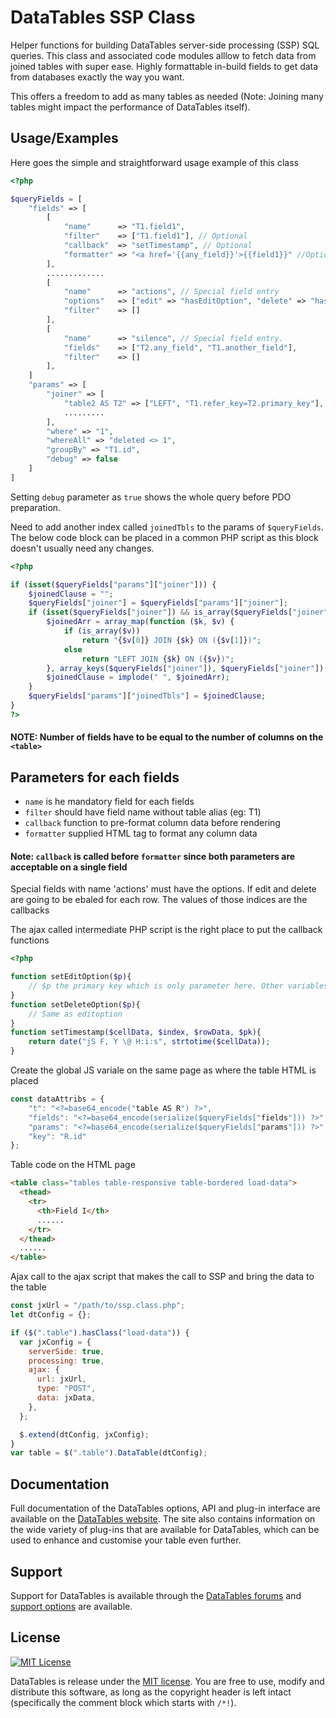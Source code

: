 # DataTables SSP Class

Helper functions for building DataTables server-side processing (SSP) SQL queries.
This class and associated code modules alllow to fetch data from joined tables with super ease. Highly formattable in-build fields to get data from databases exactly the way you want.

This offers a freedom to add as many tables as needed (Note: Joining many tables might impact the performance of DataTables itself).

## Usage/Examples

Here goes the simple and straightforward usage
example of this class

```php
<?php

$queryFields = [
    "fields" => [
        [
            "name"      => "T1.field1",
            "filter"    => ["T1.field1"], // Optional
            "callback"  => "setTimestamp", // Optional
            "formatter" => "<a href='{{any_field}}'>{{field1}}" //Optional
        ],
        .............
        [
            "name"      => "actions", // Special field entry
            "options"   => ["edit" => "hasEditOption", "delete" => "hasDeleteOption"],
            "filter"    => []
        ],
        [
            "name"      => "silence", // Special field entry.
            "fields"    => ["T2.any_field", "T1.another_field"],
            "filter"    => []
        ],
    ]
    "params" => [
        "joiner" => [
            "table2 AS T2" => ["LEFT", "T1.refer_key=T2.primary_key"],
            .........
        ],
        "where" => "1",
        "whereAll" => "deleted <> 1",
        "groupBy" => "T1.id",
        "debug" => false
    ]
]
```

Setting `debug` parameter as `true` shows the whole query before PDO preparation.

Need to add another index called `joinedTbls` to the params of `$queryFields`. The below code block can be placed in a common PHP script as this block doesn't usually need any changes.

```PHP
<?php

if (isset($queryFields["params"]["joiner"])) {
    $joinedClause = "";
    $queryFields["joiner"] = $queryFields["params"]["joiner"];
    if (isset($queryFields["joiner"]) && is_array($queryFields["joiner"])) {
        $joinedArr = array_map(function ($k, $v) {
            if (is_array($v))
                return "{$v[0]} JOIN {$k} ON ({$v[1]})";
            else
                return "LEFT JOIN {$k} ON ({$v})";
        }, array_keys($queryFields["joiner"]), $queryFields["joiner"]);
        $joinedClause = implode(" ", $joinedArr);
    }
    $queryFields["params"]["joinedTbls"] = $joinedClause;
}
?>
```

#### NOTE: Number of fields have to be equal to the number of columns on the `<table>`

## Parameters for each fields

- `name` is he mandatory field for each fields
- `filter` should have field name without table alias (eg: T1)
- `callback` function to pre-format column data before rendering
- `formatter` supplied HTML tag to format any column data

#### Note: `callback` is called before `formatter` since both parameters are acceptable on a single field

Special fields with name 'actions' must have the options.
If edit and delete are going to be ebaled for each row.
The values of those indices are the callbacks

The ajax called intermediate PHP script is the right place
to put the callback functions

```PHP
<?php

function setEditOption($p){
    // $p the primary key which is only parameter here. Other variables can be obtained with global declarations
}
function setDeleteOption($p){
    // Same as editoption
}
function setTimestamp($cellData, $index, $rowData, $pk){
    return date("jS F, Y \@ H:i:s", strtotime($cellData));
}
```

Create the global JS variale on
the same page as where the table HTML is placed

```javascript
const dataAttribs = {
    "t": "<?=base64_encode("table AS R") ?>",
    "fields": "<?=base64_encode(serialize($queryFields["fields"])) ?>",
    "params": "<?=base64_encode(serialize($queryFields["params"])) ?>",
    "key": "R.id"
};
```

Table code on the HTML page

```html
<table class="tables table-responsive table-bordered load-data">
  <thead>
    <tr>
      <th>Field I</th>
      ......
    </tr>
  </thead>
  ......
</table>
```

Ajax call to the ajax script that makes the call to SSP
and bring the data to the table

```javascript
const jxUrl = "/path/to/ssp.class.php";
let dtConfig = {};

if ($(".table").hasClass("load-data")) {
  var jxConfig = {
    serverSide: true,
    processing: true,
    ajax: {
      url: jxUrl,
      type: "POST",
      data: jxData,
    },
  };

  $.extend(dtConfig, jxConfig);
}
var table = $(".table").DataTable(dtConfig);
```

## Documentation

Full documentation of the DataTables options,
API and plug-in interface are available on the
[DataTables website]. The site also contains information
on the wide variety of plug-ins that are
available for DataTables, which can be used to
enhance and customise your table even further.

[datatables website]: https://datatables.net/manual/

## Support

Support for DataTables is available through
the [DataTables forums](//datatables.net/forums) and
[support options](//datatables.net/support) are available.

## License

[![MIT License](https://img.shields.io/badge/License-MIT-yellow.svg?style=flat&logo=github)](https://github.com/abhi36/Complex-SSP/blob/main/LICENSE)

DataTables is release under the [MIT license](https://datatables.net/license/mit). You are free to use, modify and distribute this software, as long as the copyright header is left intact (specifically the comment block which starts with `/*!`).
